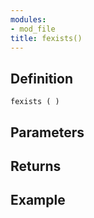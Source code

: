 ```yaml
---
modules:
- mod_file
title: fexists()
---
```


## Definition

    fexists ( )

## Parameters

## Returns

## Example

```
```
